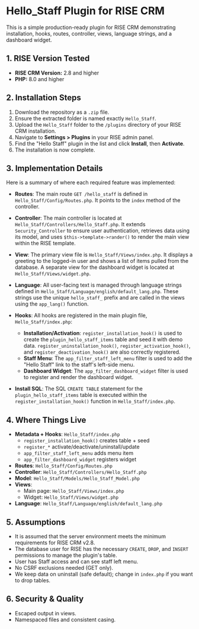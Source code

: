 # Hello_Staff Plugin for RISE CRM

This is a simple production-ready plugin for RISE CRM demonstrating installation, hooks, routes, controller, views, language strings, and a dashboard widget.

## 1. RISE Version Tested

* **RISE CRM Version:** 2.8 and higher
* **PHP:** 8.0 and higher


## 2. Installation Steps

1.  Download the repository as a `.zip` file.
2.  Ensure the extracted folder is named exactly `Hello_Staff`.
3.  Upload the `Hello_Staff` folder to the `/plugins` directory of your RISE CRM installation.
4.  Navigate to **Settings > Plugins** in your RISE admin panel.
5.  Find the "Hello Staff" plugin in the list and click **Install**, then **Activate**.
6.  The installation is now complete.

## 3. Implementation Details

Here is a summary of where each required feature was implemented:

* **Routes**: The main route `GET /hello_staff` is defined in `Hello_Staff/Config/Routes.php`. It points to the `index` method of the controller.

* **Controller**: The main controller is located at `Hello_Staff/Controllers/Hello_Staff.php`. It extends `Security_Controller` to ensure user authentication, retrieves data using its model, and uses `$this->template->rander()` to render the main view within the RISE template.

* **View**: The primary view file is `Hello_Staff/Views/index.php`. It displays a greeting to the logged-in user and shows a list of items pulled from the database. A separate view for the dashboard widget is located at `Hello_Staff/Views/widget.php`.

* **Language**: All user-facing text is managed through language strings defined in `Hello_Staff/Language/english/default_lang.php`. These strings use the unique `hello_staff_` prefix and are called in the views using the `app_lang()` function.

* **Hooks**: All hooks are registered in the main plugin file, `Hello_Staff/index.php`:
    * **Installation/Activation**: `register_installation_hook()` is used to create the `plugin_hello_staff_items` table and seed it with demo data. `register_uninstallation_hook()`, `register_activation_hook()`, and `register_deactivation_hook()` are also correctly registered.
    * **Staff Menu**: The `app_filter_staff_left_menu` filter is used to add the "Hello Staff" link to the staff's left-side menu.
    * **Dashboard Widget**: The `app_filter_dashboard_widget` filter is used to register and render the dashboard widget.

* **Install SQL**: The SQL `CREATE TABLE` statement for the `plugin_hello_staff_items` table is executed within the `register_installation_hook()` function in `Hello_Staff/index.php`.


## 4. Where Things Live
- **Metadata + Hooks**: `Hello_Staff/index.php`
  - `register_installation_hook()` creates table + seed
  - `register_*` activate/deactivate/uninstall/update
  - `app_filter_staff_left_menu` adds menu item
  - `app_filter_dashboard_widget` registers widget
- **Routes**: `Hello_Staff/Config/Routes.php`
- **Controller**: `Hello_Staff/Controllers/Hello_Staff.php`
- **Model**: `Hello_Staff/Models/Hello_Staff_Model.php`
- **Views**:
  - Main page: `Hello_Staff/Views/index.php`
  - Widget: `Hello_Staff/Views/widget.php`
- **Language**: `Hello_Staff/Language/english/default_lang.php`


## 5. Assumptions

- It is assumed that the server environment meets the minimum requirements for RISE CRM v2.8.
- The database user for RISE has the necessary `CREATE`, `DROP`, and `INSERT` permissions to manage the plugin's table.
- User has Staff access and can see staff left menu.
- No CSRF exclusions needed (GET only).
- We keep data on uninstall (safe default); change in `index.php` if you want to drop tables.

## 6. Security & Quality
- Escaped output in views.
- Namespaced files and consistent casing.
